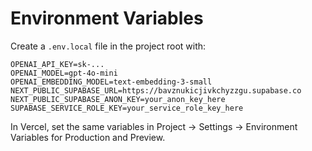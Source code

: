 # Environment Variables

Create a `.env.local` file in the project root with:

```
OPENAI_API_KEY=sk-...
OPENAI_MODEL=gpt-4o-mini
OPENAI_EMBEDDING_MODEL=text-embedding-3-small
NEXT_PUBLIC_SUPABASE_URL=https://bavznukicjivkchyzzgu.supabase.co
NEXT_PUBLIC_SUPABASE_ANON_KEY=your_anon_key_here
SUPABASE_SERVICE_ROLE_KEY=your_service_role_key_here
```

In Vercel, set the same variables in Project → Settings → Environment Variables for Production and Preview.



